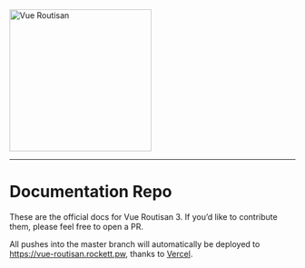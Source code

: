 <img src="https://rockett.pw/git-assets/vue-routisan/logo.svg" alt="Vue Routisan" width="250">

---

# Documentation Repo

These are the official docs for Vue Routisan 3. If you’d like to contribute them, please feel free to open a PR.

All pushes into the master branch will automatically be deployed to https://vue-routisan.rockett.pw, thanks to [Vercel](https://vercel.com).
